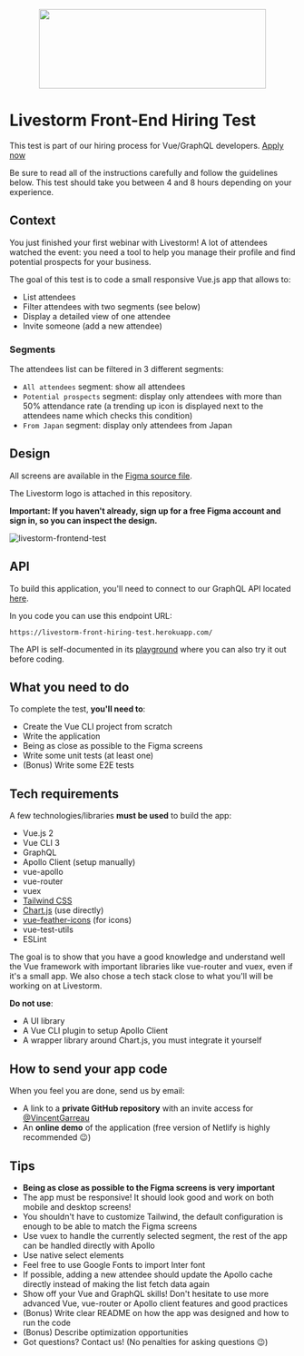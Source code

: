 <p align="center">
  <img width="400" height="140" src="https://svgshare.com/i/Qo0.svg">
</p>

# Livestorm Front-End Hiring Test

This test is part of our hiring process for Vue/GraphQL developers. [Apply now](https://jobs.livestorm.co/)

Be sure to read all of the instructions carefully and follow the guidelines below. This test should take you between 4 and 8 hours depending on your experience.

## Context

You just finished your first webinar with Livestorm! A lot of attendees watched the event: you need a tool to help you manage their profile and find potential prospects for your business.

The goal of this test is to code a small responsive Vue.js app that allows to:

- List attendees
- Filter attendees with two segments (see below)
- Display a detailed view of one attendee
- Invite someone (add a new attendee)

### Segments

The attendees list can be filtered in 3 different segments:

- `All attendees` segment: show all attendees
- `Potential prospects` segment: display only attendees with more than 50% attendance rate (a trending up icon is displayed next to the attendees name which checks this condition)
- `From Japan` segment: display only attendees from Japan

## Design

All screens are available in the [Figma source file](https://www.figma.com/file/VRtAKaTOEoobKmAKVWFp2P/Figma-front-end-test?node-id=1%3A42).

The Livestorm logo is attached in this repository.

**Important: If you haven't already, sign up for a free Figma account and sign in, so you can inspect the design.**

![livestorm-frontend-test](https://user-images.githubusercontent.com/961898/95204778-d60c4b80-07e4-11eb-818c-eb3a3516e289.png)


## API

To build this application, you'll need to connect to our GraphQL API located [here](https://livestorm-front-hiring-test.herokuapp.com/).

In you code you can use this endpoint URL:

```
https://livestorm-front-hiring-test.herokuapp.com/
```

The API is self-documented in its [playground](https://livestorm-front-hiring-test.herokuapp.com/) where you can also try it out before coding.

## What you need to do

To complete the test, **you'll need to**:

- Create the Vue CLI project from scratch
- Write the application
- Being as close as possible to the Figma screens
- Write some unit tests (at least one)
- (Bonus) Write some E2E tests

## Tech requirements

A few technologies/libraries **must be used** to build the app:

- Vue.js 2
- Vue CLI 3
- GraphQL
- Apollo Client (setup manually)
- vue-apollo
- vue-router
- vuex
- [Tailwind CSS](https://tailwindcss.com/)
- [Chart.js](https://www.chartjs.org/) (use directly)
- [vue-feather-icons](https://github.com/egoist/vue-feather-icons) (for icons)
- vue-test-utils
- ESLint

The goal is to show that you have a good knowledge and understand well the Vue framework with important libraries like vue-router and vuex, even if it's a small app. We also chose a tech stack close to what you'll will be working on at Livestorm.

**Do not use**:

- A UI library
- A Vue CLI plugin to setup Apollo Client
- A wrapper library around Chart.js, you must integrate it yourself

## How to send your app code

When you feel you are done, send us by email: 
- A link to a **private GitHub repository** with an invite access for [@VincentGarreau](https://github.com/VincentGarreau)
- An **online demo** of the application (free version of Netlify is highly recommended 😉️)

## Tips

- **Being as close as possible to the Figma screens is very important**
- The app must be responsive! It should look good and work on both mobile and desktop screens!
- You shouldn't have to customize Tailwind, the default configuration is enough to be able to match the Figma screens
- Use vuex to handle the currently selected segment, the rest of the app can be handled directly with Apollo
- Use native select elements
- Feel free to use Google Fonts to import Inter font
- If possible, adding a new attendee should update the Apollo cache directly instead of making the list fetch data again
- Show off your Vue and GraphQL skills! Don't hesitate to use more advanced Vue, vue-router or Apollo client features and good practices
- (Bonus) Write clear README on how the app was designed and how to run the code
- (Bonus) Describe optimization opportunities
- Got questions? Contact us! (No penalties for asking questions 😉️)
